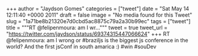 
+++
author = "Jaydson Gomes"
categories = ["tweet"]
date = "Sat May 14 12:11:40 +0000 2011"
draft = false
image = "No media found for this Tweet"
slug = "1a71be8b21320e7d0cbd5ac8875c79a2a30b99ec"
tags = ["tweet"]
title = """RT @felipenmoura: am I wr..."""
tweet = true
tweet_url = "https://twitter.com/jaydson/status/69374315447066624"
+++
RT @felipenmoura: am I wrong or #braziljs is the biggest js conference in the world? And the first jsConf in south amarica :) #win #souDev
